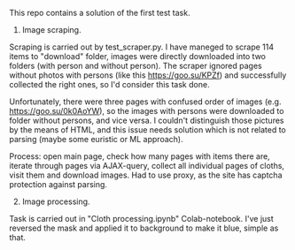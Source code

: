 This repo contains a solution of the first test task.


1. Image scraping. 

  Scraping is carried out by test_scraper.py. I have maneged to scrape 114 items to "download" folder, images were directly downloaded into two folders 
  (with person and without person). The scraper ignored pages without photos with persons (like this https://goo.su/KPZf) and successfully collected the right ones, 
  so I'd consider this task done. 
  
  Unfortunately, there were three pages with confused order of images (e.g. https://goo.su/0k0AoYW), so the images with persons were downloaded to folder without persons, and vice versa. 
  I couldn't distinguish those pictures by the means of HTML, and this issue needs solution which is not related to parsing (maybe some euristic or ML approach).
  
  Process: open main page, check how many pages with items there are, iterate through pages via AJAX-query, collect all individual pages of cloths, visit them and    download images. Had to use proxy, as the site has captcha protection against parsing.
  
 2. Image processing.
 
  Task is carried out in "Cloth processing.ipynb" Colab-notebook. I've just reversed the mask and applied it to background to make it blue, simple as that.
